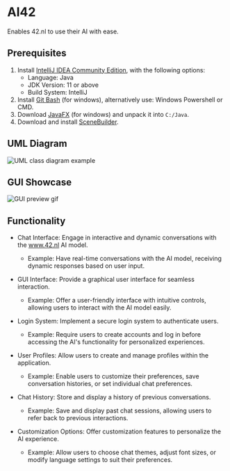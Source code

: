 # AI42
Enables 42.nl to use their AI with ease.

## Prerequisites
1. Install [IntelliJ IDEA Community Edition](https://www.jetbrains.com/idea/download/), with the following options:
    - Language: Java
    - JDK Version: 11 or above
    - Build System: IntelliJ
2. Install [Git Bash](https://gitforwindows.org/) (for windows), alternatively use: Windows Powershell or CMD.
3. Download [JavaFX](https://openjfx.io/) (for windows) and unpack it into `C:/Java`.
4. Download and install [SceneBuilder](https://gluonhq.com/products/scene-builder/).

## UML Diagram
![UML class diagram example]()


## GUI Showcase
![GUI preview gif](https://raw.githubusercontent.com/joren-dev/AI42/main/docs/preview/GUI%20Preview.gif)

## Functionality
- Chat Interface: Engage in interactive and dynamic conversations with the www.42.nl AI model.
    - Example: Have real-time conversations with the AI model, receiving dynamic responses based on user input.

- GUI Interface: Provide a graphical user interface for seamless interaction.
    - Example: Offer a user-friendly interface with intuitive controls, allowing users to interact with the AI model easily.

- Login System: Implement a secure login system to authenticate users.
    - Example: Require users to create accounts and log in before accessing the AI's functionality for personalized experiences.

- User Profiles: Allow users to create and manage profiles within the application.
    - Example: Enable users to customize their preferences, save conversation histories, or set individual chat preferences.

- Chat History: Store and display a history of previous conversations.
    - Example: Save and display past chat sessions, allowing users to refer back to previous interactions.

- Customization Options: Offer customization features to personalize the AI experience.
    - Example: Allow users to choose chat themes, adjust font sizes, or modify language settings to suit their preferences.
